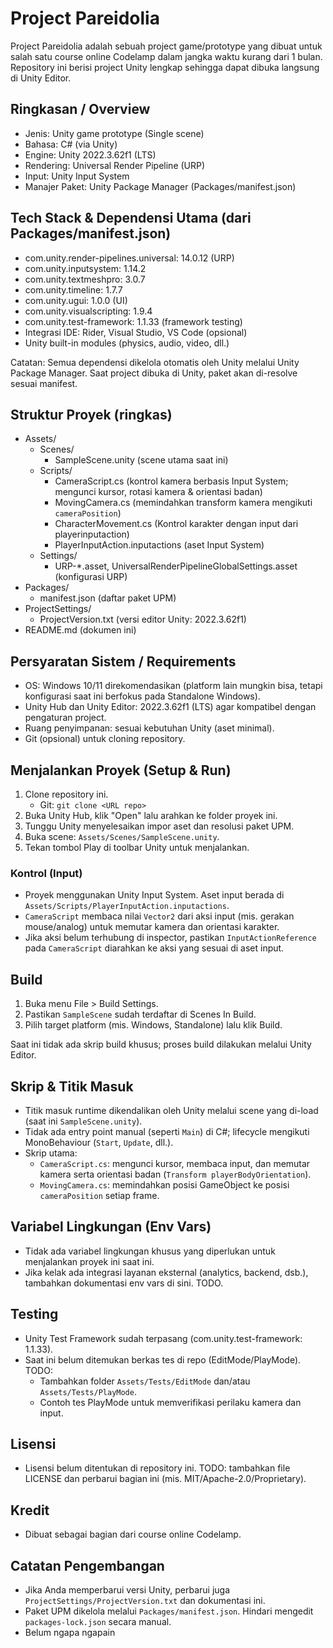 # Project Pareidolia

Project Pareidolia adalah sebuah project game/prototype yang dibuat untuk salah satu course online Codelamp dalam jangka waktu kurang dari 1 bulan. Repository ini berisi project Unity lengkap sehingga dapat dibuka langsung di Unity Editor.

## Ringkasan / Overview
- Jenis: Unity game prototype (Single scene)
- Bahasa: C# (via Unity)
- Engine: Unity 2022.3.62f1 (LTS)
- Rendering: Universal Render Pipeline (URP)
- Input: Unity Input System
- Manajer Paket: Unity Package Manager (Packages/manifest.json)

## Tech Stack & Dependensi Utama (dari Packages/manifest.json)
- com.unity.render-pipelines.universal: 14.0.12 (URP)
- com.unity.inputsystem: 1.14.2
- com.unity.textmeshpro: 3.0.7
- com.unity.timeline: 1.7.7
- com.unity.ugui: 1.0.0 (UI)
- com.unity.visualscripting: 1.9.4
- com.unity.test-framework: 1.1.33 (framework testing)
- Integrasi IDE: Rider, Visual Studio, VS Code (opsional)
- Unity built-in modules (physics, audio, video, dll.)

Catatan: Semua dependensi dikelola otomatis oleh Unity melalui Unity Package Manager. Saat project dibuka di Unity, paket akan di-resolve sesuai manifest.

## Struktur Proyek (ringkas)
- Assets/
  - Scenes/
    - SampleScene.unity (scene utama saat ini)
  - Scripts/
    - CameraScript.cs (kontrol kamera berbasis Input System; mengunci kursor, rotasi kamera & orientasi badan)
    - MovingCamera.cs (memindahkan transform kamera mengikuti `cameraPosition`)
    - CharacterMovement.cs (Kontrol karakter dengan input dari playerinputaction)
    - PlayerInputAction.inputactions (aset Input System)
  - Settings/
    - URP-*.asset, UniversalRenderPipelineGlobalSettings.asset (konfigurasi URP)
- Packages/
  - manifest.json (daftar paket UPM)
- ProjectSettings/
  - ProjectVersion.txt (versi editor Unity: 2022.3.62f1)
- README.md (dokumen ini)

## Persyaratan Sistem / Requirements
- OS: Windows 10/11 direkomendasikan (platform lain mungkin bisa, tetapi konfigurasi saat ini berfokus pada Standalone Windows).
- Unity Hub dan Unity Editor: 2022.3.62f1 (LTS) agar kompatibel dengan pengaturan project.
- Ruang penyimpanan: sesuai kebutuhan Unity (aset minimal).
- Git (opsional) untuk cloning repository.

## Menjalankan Proyek (Setup & Run)
1. Clone repository ini.
   - Git: `git clone <URL repo>`
2. Buka Unity Hub, klik "Open" lalu arahkan ke folder proyek ini.
3. Tunggu Unity menyelesaikan impor aset dan resolusi paket UPM.
4. Buka scene: `Assets/Scenes/SampleScene.unity`.
5. Tekan tombol Play di toolbar Unity untuk menjalankan.

### Kontrol (Input)
- Proyek menggunakan Unity Input System. Aset input berada di `Assets/Scripts/PlayerInputAction.inputactions`.
- `CameraScript` membaca nilai `Vector2` dari aksi input (mis. gerakan mouse/analog) untuk memutar kamera dan orientasi karakter.
- Jika aksi belum terhubung di inspector, pastikan `InputActionReference` pada `CameraScript` diarahkan ke aksi yang sesuai di aset input.

## Build
1. Buka menu File > Build Settings.
2. Pastikan `SampleScene` sudah terdaftar di Scenes In Build.
3. Pilih target platform (mis. Windows, Standalone) lalu klik Build.

Saat ini tidak ada skrip build khusus; proses build dilakukan melalui Unity Editor.

## Skrip & Titik Masuk
- Titik masuk runtime dikendalikan oleh Unity melalui scene yang di-load (saat ini `SampleScene.unity`).
- Tidak ada entry point manual (seperti `Main`) di C#; lifecycle mengikuti MonoBehaviour (`Start`, `Update`, dll.).
- Skrip utama:
  - `CameraScript.cs`: mengunci kursor, membaca input, dan memutar kamera serta orientasi badan (`Transform playerBodyOrientation`).
  - `MovingCamera.cs`: memindahkan posisi GameObject ke posisi `cameraPosition` setiap frame.

## Variabel Lingkungan (Env Vars)
- Tidak ada variabel lingkungan khusus yang diperlukan untuk menjalankan proyek ini saat ini.
- Jika kelak ada integrasi layanan eksternal (analytics, backend, dsb.), tambahkan dokumentasi env vars di sini. TODO.

## Testing
- Unity Test Framework sudah terpasang (com.unity.test-framework: 1.1.33).
- Saat ini belum ditemukan berkas tes di repo (EditMode/PlayMode). TODO:
  - Tambahkan folder `Assets/Tests/EditMode` dan/atau `Assets/Tests/PlayMode`.
  - Contoh tes PlayMode untuk memverifikasi perilaku kamera dan input.

## Lisensi
- Lisensi belum ditentukan di repository ini. TODO: tambahkan file LICENSE dan perbarui bagian ini (mis. MIT/Apache-2.0/Proprietary).

## Kredit
- Dibuat sebagai bagian dari course online Codelamp.

## Catatan Pengembangan
- Jika Anda memperbarui versi Unity, perbarui juga `ProjectSettings/ProjectVersion.txt` dan dokumentasi ini.
- Paket UPM dikelola melalui `Packages/manifest.json`. Hindari mengedit `packages-lock.json` secara manual.
- Belum ngapa ngapain
